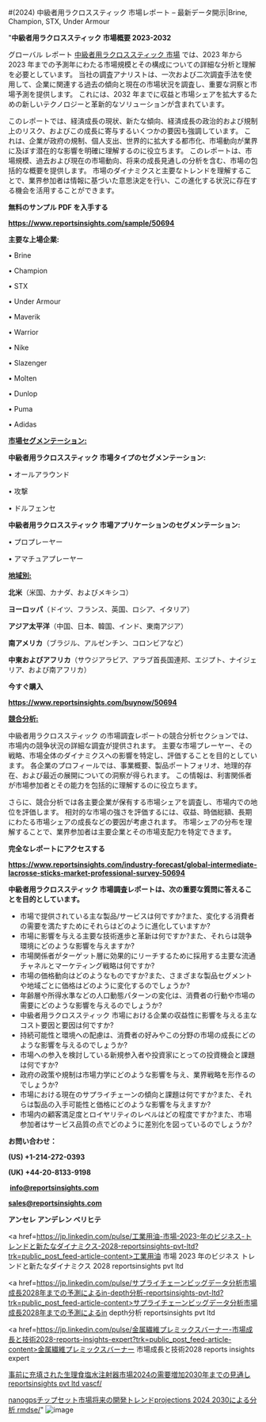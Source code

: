 #(2024) 中級者用ラクロススティック 市場レポート – 最新データ開示|Brine, Champion, STX, Under Armour

"<strong>中級者用ラクロススティック 市場概要 2023-2032</strong>

グローバル レポート <a href=https://www.reportsinsights.com/sample/50694>中級者用ラクロススティック 市場</a> では、2023 年から 2023 年までの予測年にわたる市場規模とその構成についての詳細な分析と理解を必要としています。 当社の調査アナリストは、一次および二次調査手法を使用して、企業に関連する過去の傾向と現在の市場状況を調査し、重要な洞察と市場予測を提供します。 これには、2032 年までに収益と市場シェアを拡大​​するための新しいテクノロジーと革新的なソリューションが含まれています。

このレポートでは、経済成長の現状、新たな傾向、経済成長の政治的および規制上のリスク、およびこの成長に寄与するいくつかの要因も強調しています。 これは、企業が政府の規制、個人支出、世界的に拡大する都市化、市場動向が業界に及ぼす潜在的な影響を明確に理解するのに役立ちます。 このレポートは、市場規模、過去および現在の市場動向、将来の成長見通しの分析を含む、市場の包括的な概要を提供します。 市場のダイナミクスと主要なトレンドを理解することで、業界参加者は情報に基づいた意思決定を行い、この進化する状況に存在する機会を活用することができます。

<strong><b>無料のサンプル PDF を入手する</b></strong>

<a href=https://www.reportsinsights.com/sample/50694><strong><u>https://www.reportsinsights.com/sample/50694</u></strong></a>

<strong>主要な上場企業:</strong>

• Brine

• Champion

• STX

• Under Armour

• Maverik

• Warrior

• Nike

• Slazenger

• Molten

• Dunlop

• Puma

• Adidas

<strong><u>市場セグメンテーション</u></strong><strong><u>:</u></strong>

<strong>中級者用ラクロススティック 市場タイプのセグメンテーション:</strong>

• オールアラウンド

• 攻撃

• ドルフェンセ

<strong>中級者用ラクロススティック 市場アプリケーションのセグメンテーション:</strong>

• プロプレーヤー

• アマチュアプレーヤー

<strong><u>地域別</u></strong><strong><u>:</u></strong>

<strong>北米</strong>（米国、カナダ、およびメキシコ）

<strong>ヨーロッパ</strong>（ドイツ、フランス、英国、ロシア、イタリア）

<strong>アジア太平洋</strong>（中国、日本、韓国、インド、東南アジア）

<strong>南アメリカ</strong>（ブラジル、アルゼンチン、コロンビアなど）

<strong>中東およびアフリカ</strong>（サウジアラビア、アラブ首長国連邦、エジプト、ナイジェリア、および南アフリカ）

<strong>今すぐ購入</strong>

<a href=https://www.reportsinsights.com/buynow/50694><strong><u>https://www.reportsinsights.com/buynow/50694</u></strong></a>

<strong><u>競合分析:</u></strong>

中級者用ラクロススティック の市場調査レポートの競合分析セクションでは、市場内の競争状況の詳細な調査が提供されます。 主要な市場プレーヤー、その戦略、市場全体のダイナミクスへの影響を特定し、評価することを目的としています。 各企業のプロフィールでは、事業概要、製品ポートフォリオ、地理的存在、および最近の展開についての洞察が得られます。 この情報は、利害関係者が市場参加者とその能力を包括的に理解するのに役立ちます。

さらに、競合分析では各主要企業が保有する市場シェアを調査し、市場内での地位を評価します。 相対的な市場の強さを評価するには、収益、時価総額、長期にわたる市場シェアの成長などの要因が考慮されます。 市場シェアの分布を理解することで、業界参加者は主要企業とその市場支配力を特定できます。

<strong>完全なレポートにアクセスする</strong>

<a href=https://www.reportsinsights.com/industry-forecast/global-intermediate-lacrosse-sticks-market-professional-survey-50694><strong><u><b>https://www.reportsinsights.com/industry-forecast/global-intermediate-lacrosse-sticks-market-professional-survey-50694</b></u></strong></a>

<strong><b>中級者用ラクロススティック 市場調査レポートは、次の重要な質問に答えることを目的としています。</b></strong>
<ul>
  <li>市場で提供されている主な製品/サービスは何ですか?また、変化する消費者の需要を満たすためにそれらはどのように進化していますか?</li>
  <li>市場に影響を与える主要な技術進歩と革新は何ですか?また、それらは競争環境にどのような影響を与えますか?</li>
  <li>市場関係者がターゲット層に効果的にリーチするために採用する主要な流通チャネルとマーケティング戦略は何ですか?</li>
  <li>市場の価格動向はどのようなものですか?また、さまざまな製品セグメントや地域ごとに価格はどのように変化するのでしょうか?</li>
  <li>年齢層や所得水準などの人口動態パターンの変化は、消費者の行動や市場の需要にどのような影響を与えるのでしょうか?</li>
  <li>中級者用ラクロススティック 市場における企業の収益性に影響を与える主なコスト要因と要因は何ですか?</li>
  <li>持続可能性と環境への配慮は、消費者の好みやこの分野の市場の成長にどのような影響を与えるのでしょうか?</li>
  <li>市場への参入を検討している新規参入者や投資家にとっての投資機会と課題は何ですか?</li>
  <li>政府の政策や規制は市場力学にどのような影響を与え、業界戦略を形作るのでしょうか?</li>
  <li>市場における現在のサプライチェーンの傾向と課題は何ですか?また、それらは製品の入手可能性と価格にどのような影響を与えますか?</li>
  <li>市場内の顧客満足度とロイヤリティのレベルはどの程度ですか?また、市場参加者はサービス品質の点でどのように差別化を図っているのでしょうか?</li>
</ul>
<strong>お問い合わせ：</strong>

<strong>(US) +1-214-272-0393</strong>

<strong>(UK) +44-20-8133-9198</strong>

<strong> </strong><a href=info@reportsinsights.com><strong><u>info@reportsinsights.com</u></strong></a>

<a href=sales@reportsinsights.com><strong><u>sales@reportsinsights.com</u></strong></a>

<strong>アンセレ アンデレン ベリヒテ</strong>

<a href=https://jp.linkedin.com/pulse/工業用油-市場-2023-年のビジネス-トレンドと新たなダイナミクス-2028-reportsinsights-pvt-ltd?trk=public_post_feed-article-content>工業用油 市場 2023 年のビジネス トレンドと新たなダイナミクス 2028 reportsinsights pvt ltd</a>

<a href=https://jp.linkedin.com/pulse/サプライチェーンビッグデータ分析市場成長2028年までの予測によるin-depth分析-reportsinsights-pvt-ltd?trk=public_post_feed-article-content>サプライチェーンビッグデータ分析市場成長2028年までの予測によるin depth分析 reportsinsights pvt ltd</a>

<a href=https://jp.linkedin.com/pulse/金属繊維プレミックスバーナー-市場成長と技術2028-reports-insights-expert?trk=public_post_feed-article-content>金属繊維プレミックスバーナー 市場成長と技術2028 reports insights expert</a>

<a href=https://www.linkedin.com/pulse/事前に充填された生理食塩水注射器市場2024の需要増加2030年までの見通し-reportsinsights-pvt-ltd-vascf/>事前に充填された生理食塩水注射器市場2024の需要増加2030年までの見通し reportsinsights pvt ltd vascf/</a>

<a href=https://www.linkedin.com/pulse/nanogpsチップセット市場将来の開発トレンドprojections-2024-2030による分析-rmdse/>nanogpsチップセット市場将来の開発トレンドprojections 2024 2030による分析 rmdse/</a>"
![image](https://github.com/aakesh123242/RIMarket/assets/158431203/2f61e8c0-3db8-45f2-8be2-38f58b4c7e1b)
